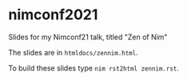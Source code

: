 # nimconf2021
Slides for my Nimconf21 talk, titled "Zen of Nim"

The slides are in `htmldocs/zennim.html`. 

To build these slides type `nim rst2html zennim.rst`.
